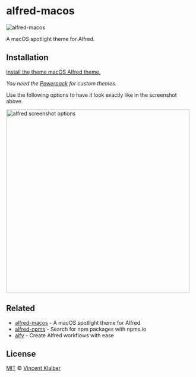# alfred-macos

![alfred-macos](https://cloud.githubusercontent.com/assets/499192/18104039/8c03f1f6-6ef9-11e6-8844-f9a5b4c7fe57.png)

A macOS spotlight theme for Alfred.

## Installation

[Install the theme macOS Alfred theme.](https://www.alfredapp.com/extras/theme/XZi5H5ZrF3/)

*You need the [Powerpack](https://www.alfredapp.com/powerpack/) for custom themes.*

Use the following options to have it look exactly like in the screenshot above.

<img alt="alfred screenshot options" src="https://cloud.githubusercontent.com/assets/499192/18104173/1a11c914-6efa-11e6-8305-4b323c0e5067.png" width="494">

## Related

- [alfred-macos](https://github.com/vinkla/alfred-macos) - A macOS spotlight theme for Alfred
- [alfred-npms](https://github.com/sindresorhus/alfred-npms) - Search for npm packages with npms.io
- [alfy](https://github.com/sindresorhus/alfy) - Create Alfred workflows with ease

## License

[MIT](LICENSE) © [Vincent Klaiber](https://vinkla.com)
